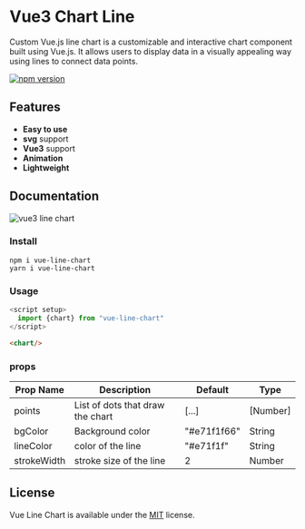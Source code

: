 # Vue3 Chart Line

Custom Vue.js line chart is a customizable and interactive chart component built using Vue.js.
It allows users to display data in a visually appealing way using lines to connect data points.

[![npm version](https://img.shields.io/npm/v/@alireza-ab/vue-persian-datepicker)](https://www.npmjs.com/package/@alireza-ab/vue-persian-datepicker)

## Features
- **Easy to use**
- **svg** support
- **Vue3** support
- **Animation**
- **Lightweight**

## Documentation

![vue3 line chart](https://i.postimg.cc/SnhDxCHp/Screenshot-from-2024-06-10-18-01-51.png)

### Install

```shell
npm i vue-line-chart
yarn i vue-line-chart
```

### Usage

```js
<script setup>
  import {chart} from "vue-line-chart"
</script>
```

```html
<chart/>
```

### props
| Prop Name    | Description                      | Default     | Type      |
|--------------|----------------------------------|-------------|-----------|
| points | List of dots that draw the chart | [...]       | [Number]  |
| bgColor | Background color                 | "#e71f1f66" | String    |
| lineColor |  color of the line            | "#e71f1f"          | String |
| strokeWidth |  stroke size of the line      | 2           | Number |

## License

Vue Line Chart is available under the [MIT](https://opensource.org/licenses/MIT) license.

